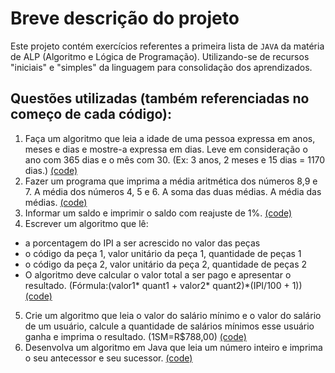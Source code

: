 # Breve descrição do projeto
Este projeto contém exercícios referentes a primeira lista de `JAVA` da matéria de ALP (Algoritmo e Lógica de Programação). Utilizando-se de recursos "iniciais" e "simples" da linguagem para consolidação dos aprendizados.

## Questões utilizadas (também referenciadas no começo de cada código):
1.  Faça um algoritmo que leia a idade de uma pessoa expressa em anos, meses e dias e mostre-a expressa em dias. Leve em consideração o ano com 365 dias e o mês com 30. (Ex: 3 anos, 2 meses e 15 dias = 1170 dias.) [(code)](https://github.com/Guilherme-Soares-Sousa/Lista-de-exercicios-1/blob/master/src/exercicio1.java)
2. Fazer um programa que imprima a média aritmética dos números 8,9 e 7. A média dos números 4, 5 e 6. A soma das duas médias. A média das médias. [(code)](https://github.com/Guilherme-Soares-Sousa/Lista-de-exercicios-1/blob/master/src/exercicio2.java)
3. Informar um saldo e imprimir o saldo com reajuste de 1%. [(code)](https://github.com/Guilherme-Soares-Sousa/Lista-de-exercicios-1/blob/master/src/exercicio3.java)
4. Escrever um algoritmo que lê:
+ a porcentagem do IPI a ser acrescido no valor das peças
+ o código da peça 1, valor unitário da peça 1, quantidade de peças 1
+ o código da peça 2, valor unitário da peça 2, quantidade de peças 2 
+ O algoritmo deve calcular o valor total a ser pago e apresentar o resultado. (Fórmula:(valor1* quant1 + valor2* quant2)*(IPI/100 + 1)) [(code)](https://github.com/Guilherme-Soares-Sousa/Lista-de-exercicios-1/blob/master/src/exercicio4.java)
5. Crie um algoritmo que leia o valor do salário mínimo e o valor do salário de um usuário, calcule a quantidade de salários mínimos esse usuário ganha e imprima o resultado. (1SM=R$788,00) [(code)](https://github.com/Guilherme-Soares-Sousa/Lista-de-exercicios-1/blob/master/src/exerc5.java)
6. Desenvolva um algoritmo em Java que leia um número inteiro e imprima o seu antecessor e seu sucessor. [(code)](https://github.com/Guilherme-Soares-Sousa/Lista-de-exercicios-1/blob/master/src/exerc6.java)
